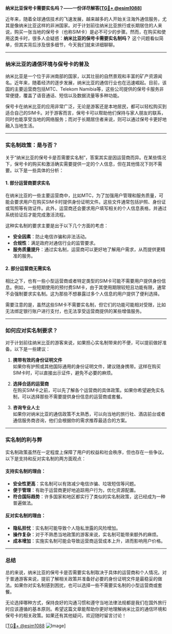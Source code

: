 **纳米比亚保号卡需要实名吗？——一份详尽解答[[TG💪+ @esim1088](https://t.me/s/esim1088)]**

近年来，随着全球通信技术的飞速发展，越来越多的人开始关注海外通信服务，尤其是像纳米比亚这样的非洲国家。对于计划前往纳米比亚旅行或长期居住的人来说，购买一张当地的保号卡（也称SIM卡）是必不可少的步骤。然而，在购买和使用这类卡时，很多人会疑惑：**纳米比亚的保号卡需要实名制吗？** 这个问题看似简单，但其实背后涉及很多细节，今天我们就来详细聊聊。

---

### 纳米比亚的通信环境与保号卡的普及

纳米比亚是一个位于非洲南部的国家，以其壮丽的自然景观和丰富的矿产资源闻名。近年来，随着经济的逐步发展，纳米比亚的通信行业也在迅速崛起。目前，该国的主要运营商包括MTC、Telekom Namibia等，这些公司提供的保号卡服务非常便捷，覆盖了语音通话、短信以及数据流量等多种功能。

保号卡在纳米比亚的应用非常广泛，无论是游客还是本地居民，都可以轻松购买到适合自己的SIM卡。对于游客而言，保号卡可以帮助他们保持与家人朋友的联系，同时也能享受当地的网络服务；而对于长期居住者来说，则可以通过保号卡更好地融入当地生活。

---

### 实名制政策：是与否？

关于“纳米比亚的保号卡是否需要实名制”，答案其实是因运营商而异。在某些情况下，保号卡的购买和激活确实需要提供一定的个人信息，但在其他情况下则不需要。以下是一些具体的分析：

#### 1. **部分运营商要求实名**
在纳米比亚的一些主要运营商中，比如MTC，为了加强用户管理和服务质量，可能会要求用户在购买SIM卡时提供身份证明文件。这些文件通常包括护照、身份证或驾照等有效证件。此外，运营商还会要求用户填写相关的个人信息表格，并通过系统验证后才能完成激活流程。

这种实名制的要求主要是出于以下几个方面的考虑：
- **安全因素**：防止电信诈骗和非法活动。
- **合规性**：满足政府对通信行业的监管要求。
- **服务质量提升**：通过实名制，运营商可以更好地了解用户需求，从而提供更精准的服务。

#### 2. **部分运营商无需实名**
相比之下，也有一些小型运营商或者特定类型的SIM卡可能不需要用户提供身份信息。例如，一些短期使用的预付费SIM卡，由于其使用期限较短且功能有限，通常不会强制要求实名制。这为那些不想暴露过多个人信息的用户提供了便利选择。

需要注意的是，虽然这些SIM卡不需要实名制，但它们的功能可能相对受限，比如无法绑定银行账户进行支付，也无法享受运营商提供的某些增值服务。

---

### 如何应对实名制要求？

对于计划前往纳米比亚的游客来说，如果担心实名制带来的不便，可以提前做好准备。以下是一些建议：

1. **携带有效的身份证明文件**  
   如果你有护照或其他国际通用的身份证明文件，建议随身携带。这样在购买SIM卡时，可以直接出示证件，避免不必要的麻烦。

2. **选择合适的运营商**  
   在购买SIM卡之前，可以先了解各个运营商的具体政策。如果你希望避免实名制，可以选择那些不需要提供身份信息的运营商或套餐。

3. **咨询专业人士**  
   如果你对纳米比亚的通信政策不太熟悉，可以向当地的旅行社、酒店前台或者通信服务商咨询，他们会根据你的需求推荐最适合的方案。

---

### 实名制的利与弊

实名制政策虽然在一定程度上保障了用户的权益和社会秩序，但也存在一些争议。以下是支持和反对实名制的两方面观点：

#### 支持实名制的理由：
- **安全性更高**：实名制可以有效减少电信诈骗、垃圾短信等问题。
- **便于管理**：有助于运营商更好地追踪用户行为，优化资源配置。
- **符合国际趋势**：许多国家和地区都实行了类似的实名制政策，这已经成为一种普遍做法。

#### 反对实名制的理由：
- **隐私担忧**：实名制可能导致个人隐私泄露的风险增加。
- **操作复杂**：对于不熟悉当地政策的游客来说，实名制可能带来额外的麻烦。
- **成本增加**：实施实名制可能会导致运营商运营成本上升，进而影响用户价格。

---

### 总结

总的来说，纳米比亚的保号卡是否需要实名制取决于具体的运营商和个人情况。对于普通游客来说，提前了解相关政策并准备好必要的身份证明文件是最稳妥的做法。如果你对实名制感到困扰，也可以选择一些不需要实名制的小型运营商或套餐。

无论选择哪种方式，保持良好的沟通习惯和遵守当地法律法规都是我们在国外旅行时应该遵循的基本原则。希望这篇文章能帮助你更好地理解纳米比亚的通信环境和保号卡的相关政策。如果还有其他疑问，欢迎随时留言讨论！

[[TG💪+ @esim1088](https://t.me/s/esim1088) ![Image](https://i.postimg.cc/4NQfJmqS/Snipaste-2025-05-13-00-14-12.png)]